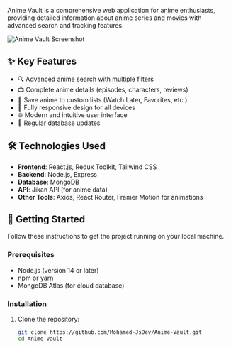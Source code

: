 Anime Vault is a comprehensive web application for anime enthusiasts, providing detailed information about anime series and movies with advanced search and tracking features.

![Anime Vault Screenshot](./screenshot.png) <!-- Replace with your actual screenshot -->

## ✨ Key Features

- 🔍 Advanced anime search with multiple filters
- 📺 Complete anime details (episodes, characters, reviews)
- 💾 Save anime to custom lists (Watch Later, Favorites, etc.)
- 📱 Fully responsive design for all devices
- 🌐 Modern and intuitive user interface
- 🔄 Regular database updates

## 🛠 Technologies Used

- **Frontend**: React.js, Redux Toolkit, Tailwind CSS
- **Backend**: Node.js, Express
- **Database**: MongoDB
- **API**: Jikan API (for anime data)
- **Other Tools**: Axios, React Router, Framer Motion for animations

## 🚀 Getting Started

Follow these instructions to get the project running on your local machine.

### Prerequisites

- Node.js (version 14 or later)
- npm or yarn
- MongoDB Atlas (for cloud database)

### Installation

1. Clone the repository:
   ```bash
   git clone https://github.com/Mohamed-JsDev/Anime-Vault.git
   cd Anime-Vault
   
